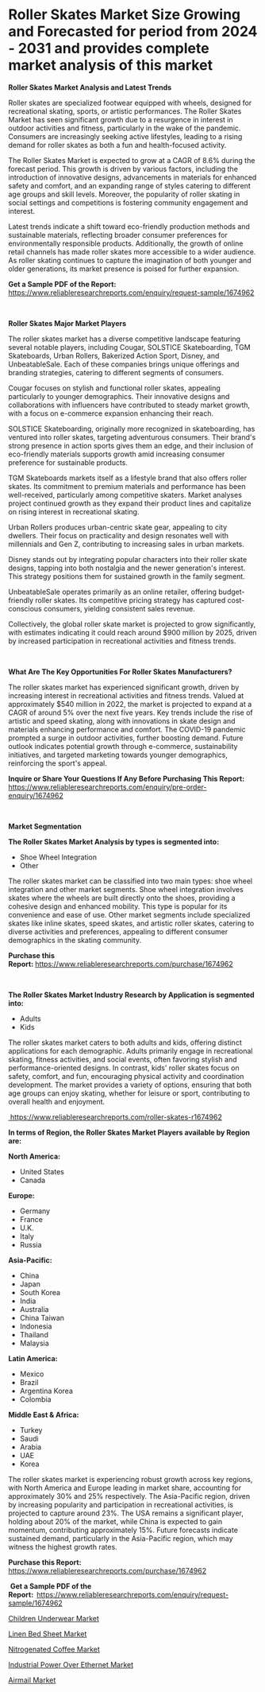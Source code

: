 <p><h1>Roller Skates Market Size Growing and Forecasted for period from 2024 - 2031 and provides complete market analysis of this market</h1></p><p><strong>Roller Skates Market Analysis and Latest Trends</strong></p>
<p><p>Roller skates are specialized footwear equipped with wheels, designed for recreational skating, sports, or artistic performances. The Roller Skates Market has seen significant growth due to a resurgence in interest in outdoor activities and fitness, particularly in the wake of the pandemic. Consumers are increasingly seeking active lifestyles, leading to a rising demand for roller skates as both a fun and health-focused activity.</p><p>The Roller Skates Market is expected to grow at a CAGR of 8.6% during the forecast period. This growth is driven by various factors, including the introduction of innovative designs, advancements in materials for enhanced safety and comfort, and an expanding range of styles catering to different age groups and skill levels. Moreover, the popularity of roller skating in social settings and competitions is fostering community engagement and interest.</p><p>Latest trends indicate a shift toward eco-friendly production methods and sustainable materials, reflecting broader consumer preferences for environmentally responsible products. Additionally, the growth of online retail channels has made roller skates more accessible to a wider audience. As roller skating continues to capture the imagination of both younger and older generations, its market presence is poised for further expansion.</p></p>
<p><strong>Get a Sample PDF of the Report:&nbsp;</strong> <a href="https://www.reliableresearchreports.com/enquiry/request-sample/1674962?utm_campaign=5&utm_medium=2&utm_source=Github&utm_content=ia&utm_term=10102024&utm_id=roller-skates">https://www.reliableresearchreports.com/enquiry/request-sample/1674962</a></p>
<p>&nbsp;</p>
<p><strong>Roller Skates Major Market Players</strong></p>
<p><p>The roller skates market has a diverse competitive landscape featuring several notable players, including Cougar, SOLSTICE Skateboarding, TGM Skateboards, Urban Rollers, Bakerized Action Sport, Disney, and UnbeatableSale. Each of these companies brings unique offerings and branding strategies, catering to different segments of consumers.</p><p>Cougar focuses on stylish and functional roller skates, appealing particularly to younger demographics. Their innovative designs and collaborations with influencers have contributed to steady market growth, with a focus on e-commerce expansion enhancing their reach.</p><p>SOLSTICE Skateboarding, originally more recognized in skateboarding, has ventured into roller skates, targeting adventurous consumers. Their brand's strong presence in action sports gives them an edge, and their inclusion of eco-friendly materials supports growth amid increasing consumer preference for sustainable products.</p><p>TGM Skateboards markets itself as a lifestyle brand that also offers roller skates. Its commitment to premium materials and performance has been well-received, particularly among competitive skaters. Market analyses project continued growth as they expand their product lines and capitalize on rising interest in recreational skating.</p><p>Urban Rollers produces urban-centric skate gear, appealing to city dwellers. Their focus on practicality and design resonates well with millennials and Gen Z, contributing to increasing sales in urban markets.</p><p>Disney stands out by integrating popular characters into their roller skate designs, tapping into both nostalgia and the newer generation's interest. This strategy positions them for sustained growth in the family segment.</p><p>UnbeatableSale operates primarily as an online retailer, offering budget-friendly roller skates. Its competitive pricing strategy has captured cost-conscious consumers, yielding consistent sales revenue.</p><p>Collectively, the global roller skate market is projected to grow significantly, with estimates indicating it could reach around $900 million by 2025, driven by increased participation in recreational activities and fitness trends.</p></p>
<p>&nbsp;</p>
<p><strong>What Are The Key Opportunities For Roller Skates Manufacturers?</strong></p>
<p><p>The roller skates market has experienced significant growth, driven by increasing interest in recreational activities and fitness trends. Valued at approximately $540 million in 2022, the market is projected to expand at a CAGR of around 5% over the next five years. Key trends include the rise of artistic and speed skating, along with innovations in skate design and materials enhancing performance and comfort. The COVID-19 pandemic prompted a surge in outdoor activities, further boosting demand. Future outlook indicates potential growth through e-commerce, sustainability initiatives, and targeted marketing towards younger demographics, reinforcing the sport's appeal.</p></p>
<p><strong>Inquire or Share Your Questions If Any Before Purchasing This Report:</strong> <a href="https://www.reliableresearchreports.com/enquiry/pre-order-enquiry/1674962?utm_campaign=5&utm_medium=2&utm_source=Github&utm_content=ia&utm_term=10102024&utm_id=roller-skates">https://www.reliableresearchreports.com/enquiry/pre-order-enquiry/1674962</a></p>
<p>&nbsp;</p>
<p><strong>Market Segmentation</strong></p>
<p><strong>The Roller Skates Market Analysis by types is segmented into:</strong></p>
<p><ul><li>Shoe Wheel Integration</li><li>Other</li></ul></p>
<p><p>The roller skates market can be classified into two main types: shoe wheel integration and other market segments. Shoe wheel integration involves skates where the wheels are built directly onto the shoes, providing a cohesive design and enhanced mobility. This type is popular for its convenience and ease of use. Other market segments include specialized skates like inline skates, speed skates, and artistic roller skates, catering to diverse activities and preferences, appealing to different consumer demographics in the skating community.</p></p>
<p><strong>Purchase this Report:&nbsp;</strong><a href="https://www.reliableresearchreports.com/purchase/1674962?utm_campaign=5&utm_medium=2&utm_source=Github&utm_content=ia&utm_term=10102024&utm_id=roller-skates">https://www.reliableresearchreports.com/purchase/1674962</a></p>
<p>&nbsp;</p>
<p><strong>The Roller Skates Market Industry Research by Application is segmented into:</strong></p>
<p><ul><li>Adults</li><li>Kids</li></ul></p>
<p><p>The roller skates market caters to both adults and kids, offering distinct applications for each demographic. Adults primarily engage in recreational skating, fitness activities, and social events, often favoring stylish and performance-oriented designs. In contrast, kids' roller skates focus on safety, comfort, and fun, encouraging physical activity and coordination development. The market provides a variety of options, ensuring that both age groups can enjoy skating, whether for leisure or sport, contributing to overall health and enjoyment.</p></p>
<p><a href="https://www.reliableresearchreports.com/roller-skates-r1674962?utm_campaign=5&utm_medium=2&utm_source=Github&utm_content=ia&utm_term=10102024&utm_id=roller-skates">&nbsp;https://www.reliableresearchreports.com/roller-skates-r1674962</a></p>
<p><strong>In terms of Region, the Roller Skates Market Players available by Region are:</strong></p>
<p>
    <p> <strong> North America: </strong>
        <ul>
            <li>United States</li>
            <li>Canada</li>
        </ul>
        </p> 
    <p> <strong> Europe: </strong>
        <ul>
            <li>Germany</li>
            <li>France</li>
            <li>U.K.</li>
            <li>Italy</li>
            <li>Russia</li>
        </ul>
        </p> 
    <p> <strong> Asia-Pacific: </strong>
        <ul>
            <li>China</li>
            <li>Japan</li>
            <li>South Korea</li>
            <li>India</li>
            <li>Australia</li>
            <li>China Taiwan</li>
            <li>Indonesia</li>
            <li>Thailand</li>
            <li>Malaysia</li>
        </ul>
        </p> 
    <p> <strong> Latin America: </strong>
        <ul>
            <li>Mexico</li>
            <li>Brazil</li>
            <li>Argentina Korea</li>
            <li>Colombia</li>
        </ul>
        </p> 
    <p> <strong> Middle East & Africa: </strong>
        <ul>
            <li>Turkey</li>
            <li>Saudi</li>
            <li>Arabia</li>
            <li>UAE</li>
            <li>Korea</li>
        </ul>
    </p>
    </p>
<p><p>The roller skates market is experiencing robust growth across key regions, with North America and Europe leading in market share, accounting for approximately 30% and 25% respectively. The Asia-Pacific region, driven by increasing popularity and participation in recreational activities, is projected to capture around 23%. The USA remains a significant player, holding about 20% of the market, while China is expected to gain momentum, contributing approximately 15%. Future forecasts indicate sustained demand, particularly in the Asia-Pacific region, which may witness the highest growth rates.</p></p>
<p><strong>Purchase this Report: </strong><a href="https://www.reliableresearchreports.com/purchase/1674962?utm_campaign=5&utm_medium=2&utm_source=Github&utm_content=ia&utm_term=10102024&utm_id=roller-skates">https://www.reliableresearchreports.com/purchase/1674962</a></p>
<p>&nbsp;<strong>Get a Sample PDF of the Report:&nbsp;&nbsp;</strong><a href="https://www.reliableresearchreports.com/enquiry/request-sample/1674962?utm_campaign=5&utm_medium=2&utm_source=Github&utm_content=ia&utm_term=10102024&utm_id=roller-skates">https://www.reliableresearchreports.com/enquiry/request-sample/1674962</a></p>
<p><strong></strong></p>
<p><p><a href="https://github.com/AnnDiaz698/Market-Research-Report-List-1/blob/main/children-underwear-market.md?utm_campaign=5&utm_medium=2&utm_source=Github&utm_content=ia&utm_term=10102024&utm_id=roller-skates">Children Underwear Market</a></p><p><a href="https://github.com/sumonsky0m/Market-Research-Report-List-1/blob/main/linen-bed-sheet-market.md?utm_campaign=5&utm_medium=2&utm_source=Github&utm_content=ia&utm_term=10102024&utm_id=roller-skates">Linen Bed Sheet Market</a></p><p><a href="https://issuu.com/reportprime-2/docs/nitrogenated-coffee-market-size-203_945a5ad9f98def?utm_campaign=5&utm_medium=2&utm_source=Github&utm_content=ia&utm_term=10102024&utm_id=roller-skates">Nitrogenated Coffee Market</a></p><p><a href="https://www.linkedin.com/pulse/booming-industrial-power-over-ethernet-market-sector-analysis-sggae?utm_campaign=5&utm_medium=2&utm_source=Github&utm_content=ia&utm_term=10102024&utm_id=roller-skates">Industrial Power Over Ethernet Market</a></p><p><a href="https://www.linkedin.com/pulse/airmail-market-analysis-report-global-insights-region-jzrke?utm_campaign=5&utm_medium=2&utm_source=Github&utm_content=ia&utm_term=10102024&utm_id=roller-skates">Airmail Market</a></p></p>